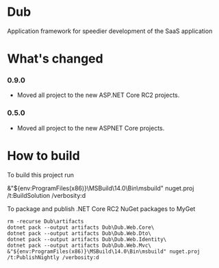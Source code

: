 Dub
===

Application framework for speedier development of the SaaS application

What's changed
===

### 0.9.0
- Moved all project to the new ASP.NET Core RC2 projects.

### 0.5.0
- Moved all project to the new ASPNET Core projects.

How to build
===
To build this project run 

   &"${env:ProgramFiles(x86)}\MSBuild\14.0\Bin\msbuild" nuget.proj /t:BuildSolution /verbosity:d

To package and publish .NET Core RC2 NuGet packages to MyGet

    rm -recurse Dub\artifacts
    dotnet pack --output artifacts Dub\Dub.Web.Core\
	dotnet pack --output artifacts Dub\Dub.Web.Dto\
	dotnet pack --output artifacts Dub\Dub.Web.Identity\
	dotnet pack --output artifacts Dub\Dub.Web.Mvc\
    &"${env:ProgramFiles(x86)}\MSBuild\14.0\Bin\msbuild" nuget.proj /t:PublishNightly /verbosity:d
